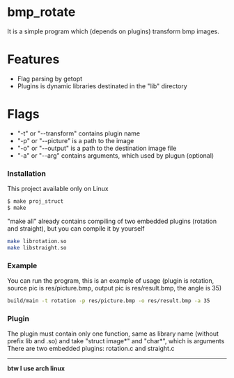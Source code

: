 # bmp_rotate

It is a simple program which (depends on plugins) transform bmp images.

# Features

  - Flag parsing by getopt
  - Plugins is dynamic libraries destinated in the "lib" directory


# Flags
  - "-t" or "--transform" contains plugin name
  - "-p" or "--picture" is a path to the image
  - "-o" or "--output" is a  path to the destination image file
  - "-a" or "--arg" contains arguments, which used by plugun (optional)

### Installation

This project available only on Linux

```sh
$ make proj_struct
$ make
```

"make all" already contains compiling of two embedded plugins (rotation and straight), but you can compile it by yourself

```sh
make librotation.so
make libstraight.so
```

### Example

You can run the program, this is an example of usage (plugin is rotation, source pic is res/picture.bmp, output pic is res/result.bmp, the angle is 35)

```sh
build/main -t rotation -p res/picture.bmp -o res/result.bmp -a 35
```

### Plugin

The plugin must contain only one function, same as library name (without prefix lib and .so) and take "struct image*" and "char*", which is arguments
There are two embedded plugins: rotation.c and straight.c

---
**btw I use arch linux**

